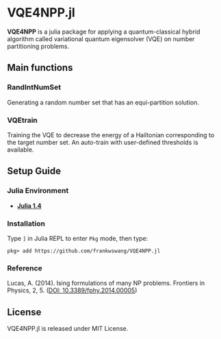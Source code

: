# VQE4NPP.jl
__VQE4NPP__ is a julia package for applying a quantum-classical hybrid algorithm called variational quantum eigensolver (VQE) on number partitioning problems.

## Main functions
### RandIntNumSet
Generating a random number set that has an equi-partition solution.

### VQEtrain
Training the VQE to decrease the energy of a Hailtonian corresponding to the target number set. An auto-train with user-defined thresholds is available.

## Setup Guide
### Julia Environment
* [__Julia 1.4__](https://julialang.org)

### Installation
Type `]` in Julia REPL to enter `Pkg` mode, then type:
```
pkg> add https://github.com/frankwswang/VQE4NPP.jl
```

### Reference
Lucas, A. (2014). Ising formulations of many NP problems. Frontiers in Physics, 2, 5. ([DOI: 10.3389/fphy.2014.00005](https://www.frontiersin.org/articles/10.3389/fphy.2014.00005/full))

## License
VQE4NPP.jl is released under MIT License.